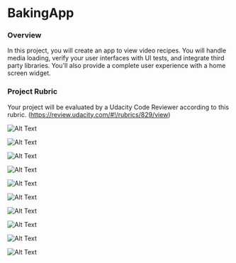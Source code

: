 # BakingApp

### Overview

In this project, you will create an app to view video recipes. You will handle media loading, verify your user interfaces with UI tests, and integrate third party libraries. You'll also provide a complete user experience with a home screen widget.

### Project Rubric

Your project will be evaluated by a Udacity Code Reviewer according to this rubric. (https://review.udacity.com/#!/rubrics/829/view)

![Alt Text](https://github.com/jfussinger/BakingApp/blob/master/Home%20Screen.png)

![Alt Text](https://github.com/jfussinger/BakingApp/blob/master/Step%20Details%20Activity.png)

![Alt Text](https://github.com/jfussinger/BakingApp/blob/master/Add%20to%20Widget.png)

![Alt Text](https://github.com/jfussinger/BakingApp/blob/master/Step%20Details%20Fragment.png)

![Alt Text](https://github.com/jfussinger/BakingApp/blob/master/Widget.png)

![Alt Text](https://github.com/jfussinger/BakingApp/blob/master/Tablet%20Home%20Screen%20Landscape.png)

![Alt Text](https://github.com/jfussinger/BakingApp/blob/master/Tablet%20Home%20Screen%20Portrait.png)

![Alt Text](https://github.com/jfussinger/BakingApp/blob/master/Tablet%20Step%20Details.png)

![Alt Text](https://github.com/jfussinger/BakingApp/blob/master/Tablet%20Step%20Details%20Fragment%20Landscape.png)

![Alt Text](https://github.com/jfussinger/BakingApp/blob/master/Tablet%20Step%20Details%20Fragment%20Portrait%20.png)

